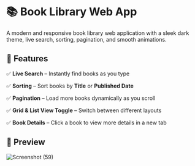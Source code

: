 # 📚 Book Library Web App  

A modern and responsive book library web application with a sleek dark theme, live search, sorting, pagination, and smooth animations.  

## 🚀 Features  
✅ **Live Search** – Instantly find books as you type  

✅ **Sorting** – Sort books by **Title** or **Published Date**  

✅ **Pagination** – Load more books dynamically as you scroll  

✅ **Grid & List View Toggle** – Switch between different layouts  

✅ **Book Details** – Click a book to view more details in a new tab 


## 📸 Preview  
![Screenshot (59)](https://github.com/user-attachments/assets/0e224aa3-30b1-4ecd-a41a-0551e86dfba3)
